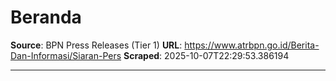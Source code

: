 # Beranda

**Source**: BPN Press Releases (Tier 1)
**URL**: https://www.atrbpn.go.id/Berita-Dan-Informasi/Siaran-Pers
**Scraped**: 2025-10-07T22:29:53.386194

---


